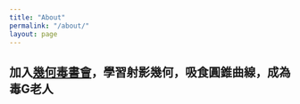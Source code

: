 ```yaml
---
title: "About"
permalink: "/about/"
layout: page
---
```


## 加入[幾何毒書會]，學習射影幾何，吸食圓錐曲線，成為毒G老人
[幾何毒書會]:https://www.facebook.com/groups/422193575027491/
